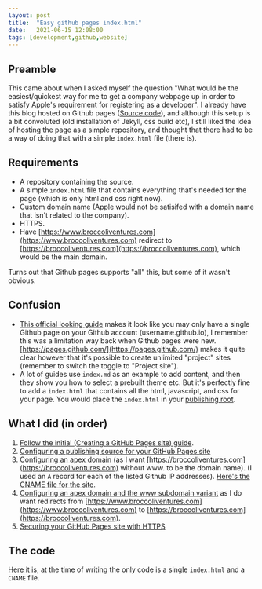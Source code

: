 ```yaml
---
layout: post
title:  "Easy github pages index.html"
date:   2021-06-15 12:08:00
tags: [development,github,website]
---
```


## Preamble
This came about when I asked myself the question "What would be the easiest/quickest way for me to get a company webpage up in order to satisfy Apple's requirement for registering as a developer". I already have this blog hosted on Github pages ([Source code](https://github.com/srosengren/srosengren.github.io)), and although this setup is a bit convoluted (old installation of Jekyll, css build etc), I still liked the idea of hosting the page as a simple repository, and thought that there had to be a way of doing that with a simple `index.html` file (there is).

## Requirements
- A repository containing the source.
- A simple `index.html` file that contains everything that's needed for the page (which is only html and css right now).
- Custom domain name (Apple would not be satisifed with a domain name that isn't related to the company).
- HTTPS.
- Have [https://www.broccoliventures.com](https://www.broccoliventures.com) redirect to [https://broccoliventures.com](https://broccoliventures.com), which would be the main domain.

Turns out that Github pages supports "all" this, but some of it wasn't obvious.

## Confusion
- [This official looking guide](https://guides.github.com/features/pages/#:~:text=%20Getting%20Started%20with%20GitHub%20Pages%20%201,your%20project%20doesn%E2%80%99t%20mean%20you%20should...%20More%20) makes it look like you may only have a single Github page on your Github account (username.github.io), I remember this was a limitation way back when Github pages were new. [https://pages.github.com/](https://pages.github.com/) makes it quite clear however that it's possible to create unlimited "project" sites (remember to switch the toggle to "Project site").
- A lot of guides use `index.md` as an example to add content, and then they show you how to select a prebuilt theme etc. But it's perfectly fine to add a `index.html` that contains all the html, javascript, and css for your page. You would place the `index.html` in your [publishing root](https://docs.github.com/en/pages/getting-started-with-github-pages/configuring-a-publishing-source-for-your-github-pages-site).

## What I did (in order)
1. [Follow the initial (Creating a GitHub Pages site) guide](https://docs.github.com/en/pages/getting-started-with-github-pages/creating-a-github-pages-site).
1. [Configuring a publishing source for your GitHub Pages site](https://docs.github.com/en/pages/getting-started-with-github-pages/configuring-a-publishing-source-for-your-github-pages-site)
1. [Configuring an apex domain](https://docs.github.com/en/pages/configuring-a-custom-domain-for-your-github-pages-site/managing-a-custom-domain-for-your-github-pages-site#configuring-an-apex-domain) (as I want [https://broccoliventures.com](https://broccoliventures.com) without www. to be the domain name). (I used an `A` record for each of the listed Github IP addresses). [Here's the CNAME file for the site](https://github.com/srosengren/broccoliventures.com/blob/main/CNAME).
1. [Configuring an apex domain and the www subdomain variant](https://docs.github.com/en/pages/configuring-a-custom-domain-for-your-github-pages-site/managing-a-custom-domain-for-your-github-pages-site#configuring-an-apex-domain-and-the-www-subdomain-variant) as I do want redirects from [https://www.broccoliventures.com](https://www.broccoliventures.com) to [https://broccoliventures.com](https://broccoliventures.com).
1. [Securing your GitHub Pages site with HTTPS](https://docs.github.com/en/pages/getting-started-with-github-pages/securing-your-github-pages-site-with-https)

## The code
[Here it is](https://github.com/srosengren/broccoliventures.com), at the time of writing the only code is a single `index.html` and a `CNAME` file.